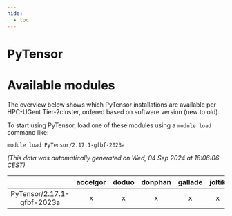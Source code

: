 ```yaml
---
hide:
  - toc
---
```


PyTensor
========

# Available modules


The overview below shows which PyTensor installations are available per HPC-UGent Tier-2cluster, ordered based on software version (new to old).

To start using PyTensor, load one of these modules using a `module load` command like:

```shell
module load PyTensor/2.17.1-gfbf-2023a
```

*(This data was automatically generated on Wed, 04 Sep 2024 at 16:06:06 CEST)*  

| |accelgor|doduo|donphan|gallade|joltik|shinx|skitty|
| :---: | :---: | :---: | :---: | :---: | :---: | :---: | :---: |
|PyTensor/2.17.1-gfbf-2023a|x|x|x|x|x|x|x|
